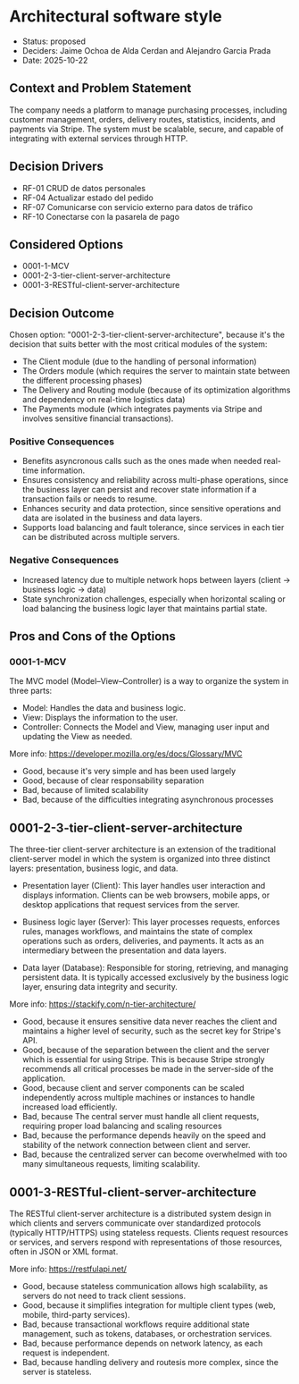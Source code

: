 # Architectural software style

* Status: proposed
* Deciders: Jaime Ochoa de Alda Cerdan and Alejandro Garcia Prada
* Date: 2025-10-22

## Context and Problem Statement

The company needs a platform to manage purchasing processes, including customer management, orders, delivery routes, statistics, incidents, and payments via Stripe. The system must be scalable, secure, and capable of integrating with external services through HTTP.

## Decision Drivers

* RF-01 CRUD de datos personales
* RF-04 Actualizar estado del pedido
* RF-07 Comunicarse con servicio externo para datos de tráfico
* RF-10 Conectarse con la pasarela de pago

## Considered Options

* 0001-1-MCV
* 0001-2-3-tier-client-server-architecture
* 0001-3-RESTful-client-server-architecture

## Decision Outcome

Chosen option:  "0001-2-3-tier-client-server-architecture", because it's the decision that suits better with the most critical modules of the system: 
* The Client module (due to the handling of personal information)
* The Orders module (which requires the server to maintain state between the different processing phases)
* The Delivery and Routing module (because of its optimization algorithms and dependency on real-time logistics data)
* The Payments module (which integrates payments via Stripe and involves sensitive financial transactions).

### Positive Consequences

* Benefits asyncronous calls such as the ones made when needed real-time information.
* Ensures consistency and reliability across multi-phase operations, since the business layer can persist and recover state information if a transaction fails or needs to resume.
* Enhances security and data protection, since sensitive operations and data are isolated in the business and data layers.
* Supports load balancing and fault tolerance, since services in each tier can be distributed across multiple servers.


### Negative Consequences

* Increased latency due to multiple network hops between layers (client → business logic → data)
* State synchronization challenges, especially when horizontal scaling or load balancing the business logic layer that maintains partial state.


## Pros and Cons of the Options

### 0001-1-MCV

The MVC model (Model–View–Controller) is a way to organize the system in three parts:

* Model: Handles the data and business logic.
* View: Displays the information to the user.
* Controller: Connects the Model and View, managing user input and updating the View as needed.

More info: https://developer.mozilla.org/es/docs/Glossary/MVC

* Good, because it's very simple and has been used largely
* Good, because of clear responsability separation
* Bad, because of limited scalability
* Bad, because of the difficulties integrating asynchronous processes

## 0001-2-3-tier-client-server-architecture

The three-tier client-server architecture is an extension of the traditional client-server model in which the system is organized into three distinct layers: presentation, business logic, and data.

* Presentation layer (Client): This layer handles user interaction and displays information. Clients can be web browsers, mobile apps, or desktop applications that request services from the server.

* Business logic layer (Server): This layer processes requests, enforces rules, manages workflows, and maintains the state of complex operations such as orders, deliveries, and payments. It acts as an intermediary between the presentation and data layers.

* Data layer (Database): Responsible for storing, retrieving, and managing persistent data. It is typically accessed exclusively by the business logic layer, ensuring data integrity and security.

More info: https://stackify.com/n-tier-architecture/

* Good, because it ensures sensitive data never reaches the client and maintains a higher level of security, such as the secret key for Stripe's API.
* Good, because of the separation between the client and the server which is essential for using Stripe. This is because Stripe strongly recommends all critical processes be made in the server-side of the application.
* Good, because client and server components can be scaled independently across multiple machines or instances to handle increased load efficiently.
* Bad, because The central server must handle all client requests, requiring proper load balancing and scaling resources
* Bad, because the performance depends heavily on the speed and stability of the network connection between client and server.
* Bad, because the centralized server can become overwhelmed with too many simultaneous requests, limiting scalability.

## 0001-3-RESTful-client-server-architecture

The RESTful client-server architecture is a distributed system design in which clients and servers communicate over standardized protocols (typically HTTP/HTTPS) using stateless requests. Clients request resources or services, and servers respond with representations of those resources, often in JSON or XML format.

More info: https://restfulapi.net/

* Good, because stateless communication allows high scalability, as servers do not need to track client sessions.
* Good, because it simplifies integration for multiple client types (web, mobile, third-party services).
* Bad, because transactional workflows require additional state management, such as tokens, databases, or orchestration services.
* Bad, because performance depends on network latency, as each request is independent.
* Bad, because handling delivery and routesis more complex, since the server is stateless.

